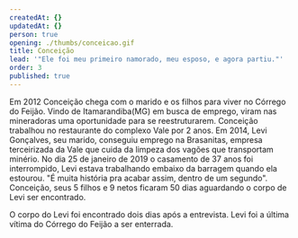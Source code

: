 ```yaml
---
createdAt: {}
updatedAt: {}
person: true
opening: ./thumbs/conceicao.gif
title: Conceição
lead: '"Ele foi meu primeiro namorado, meu esposo, e agora partiu."'
order: 3
published: true
---
```

Em 2012 Conceição chega com o marido e os filhos para viver no Córrego do Feijão. Vindo de Itamarandiba(MG) em busca de emprego, viram nas mineradoras uma oportunidade para se reestruturarem. Conceição trabalhou no restaurante do complexo Vale por 2 anos. Em 2014, Levi Gonçalves, seu marido, conseguiu emprego na Brasanitas, empresa terceirizada da Vale que cuida da limpeza dos vagões que transportam minério. No dia 25 de janeiro de 2019 o casamento de 37 anos foi interrompido, Levi estava trabalhando embaixo da barragem quando ela estourou. "É muita história pra acabar assim, dentro de um segundo". Conceição, seus 5 filhos e 9 netos ficaram 50 dias aguardando o corpo de Levi ser encontrado.

<div class="video" title="Título descritivo do vídeo para acessibilidade" data-video="Cy_Rhrqkb9g"></div>

O corpo do Levi foi encontrado dois dias após a entrevista. Levi foi a última vítima do Córrego do Feijão a ser enterrada.
